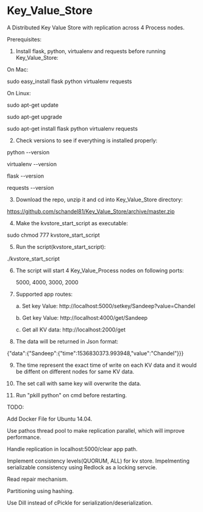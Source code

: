 # Key_Value_Store
A Distributed Key Value Store with replication across 4 Process nodes. 

Prerequisites:
1. Install flask, python, virtualenv and requests before running Key_Value_Store:

On Mac:

sudo easy_install flask python virtualenv requests

On Linux:

sudo apt-get update

sudo apt-get upgrade

sudo apt-get install flask python virtualenv requests

2. Check versions to see if everything is installed properly:

python --version

virtualenv --version

flask --version

requests --version

3. Download the repo, unzip it and cd into Key_Value_Store directory:

https://github.com/schandel81/Key_Value_Store/archive/master.zip 

4. Make the kvstore_start_script as executable:

sudo chmod 777 kvstore_start_script

5. Run the script(kvstore_start_script):

./kvstore_start_script

6. The script will start 4 Key_Value_Process nodes on following ports:
 
   5000, 4000, 3000, 2000

7. Supported app routes:
  
    a. Set key Value: http://localhost:5000/setkey/Sandeep?value=Chandel
  
    b. Get key Value: http://localhost:4000/get/Sandeep
  
    c. Get all KV data: http://localhost:2000/get

8. The data will be returned in Json format:

{"data":{"Sandeep":{"time":1536830373.993948,"value":"Chandel"}}}

9. The time represent the exact time of write on each KV data and it would be diffent on different nodes for same KV data.

10. The set call with same key will overwrite the data.

11. Run "pkill python" on cmd before restarting.


TODO:

Add Docker File for Ubuntu 14.04.

Use pathos thread pool to make replication parallel, which will improve performance.

Handle replication in localhost:5000/clear app path.

Implement consistency levels(QUORUM, ALL) for kv store. Impelmenting serializable consistency using Redlock as a locking servcie.

Read repair mechanism.

Partitioning using hashing.

Use Dill instead of cPickle for serialization/deserialization.





